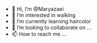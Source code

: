 - 👋 Hi, I’m @Maryazaei
- 👀 I’m interested in walking
- 🌱 I’m currently learning haircolor
- 💞️ I’m looking to collaborate on ...
- 📫 How to reach me ...

<!---
Maryazaei/Maryazaei is a ✨ special ✨ repository because its `README.md` (this file) appears on your GitHub profile.
You can click the Preview link to take a look at your changes.
--->
